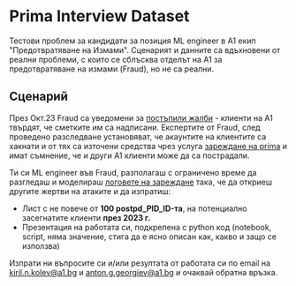 # Prima Interview Dataset
Тестови проблем за кандидати за позиция ML engineer в А1 екип "Предотвратяване на Измами". Сценарият и данните са вдъхновени от реални проблеми, с които се сблъсква отделът на А1 за предотвратяване на измами (Fraud), но не са реални.


## Сценарий
През Окт.23 Fraud са уведомени за [постъпили жалби](https://github.com/A1BGFraudDataModel/prima_interview_dataset/tree/main/complains) - клиенти на А1 твърдят, че сметките им са надписани. Експертите от Fraud, след проведено разследване установяват, че акаунтите на клиентите са хакнати и от тях са източени средства чрез услуга [зареждане на prima](https://www.a1.bg/prepaid-prezarezhdane) и имат съмнение, че и други А1 клиенти може да са пострадали.   

Ти си ML engineer във Fraud, разполагаш с ограничено време да разгледаш и моделираш [логовете на зареждане](https://github.com/A1BGFraudDataModel/prima_interview_dataset/tree/main/prima_recharge_logs) така, че да откриеш другите жертви на атаките и да изпратиш:
- Лист с не повече от **100 postpd_PID_ID-та**, на потенциално засегнатите клиенти **през 2023 г.**
- Презентация на работата си, подкрепена с python код (notebook, script, няма значение, стига да е ясно описан как, какво и защо се използва)

Изпрати ни въпросите си и/или резултата от работата си по email на kiril.n.kolev@a1.bg и anton.g.georgiev@a1.bg и очаквай обратна връзка.